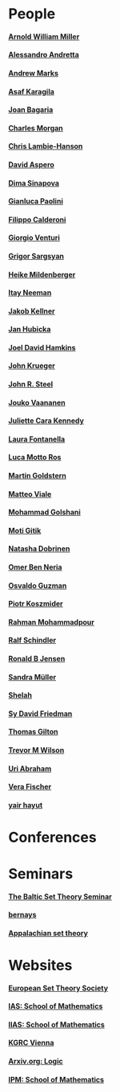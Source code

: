 # People
#### [Arnold William Miller](https://people.math.wisc.edu/~awmille1/res/index.html)
#### [Alessandro Andretta](https://www.dipmatematica.unito.it/do/docenti.pl/Alias?alessandro.andretta#tab-profilo)
#### [Andrew Marks](https://math.berkeley.edu/~marks/)
#### [Asaf Karagila](https://karagila.org/)
#### [Joan Bagaria](https://www.icrea.cat/Web/ScientificStaff/joan--bagaria-i-pigrau-119)
#### [Charles Morgan](https://www.ucl.ac.uk/~ucahcjm/)
#### [Chris Lambie-Hanson](https://users.math.cas.cz/~lambiehanson/)
#### [David Aspero](https://archive.uea.ac.uk/~bfe12ncu/)
#### [Dima Sinapova](https://sites.math.rutgers.edu/~ds2005/)
#### [Gianluca Paolini](https://sites.google.com/view/gianlucapaolini/)
#### [Filippo Calderoni](https://sites.math.rutgers.edu/~fc327/)
#### [Giorgio Venturi](https://sites.google.com/view/giorgio-venturi/home)
#### [Grigor Sargsyan](https://grigorsarg.github.io/)
#### [Heike Mildenberger](https://home.mathematik.uni-freiburg.de/mildenberger/)
#### [Itay Neeman](https://www.math.ucla.edu/~ineeman/)
#### [Jakob Kellner](https://www.dmg.tuwien.ac.at/kellner/)
#### [Jan Hubicka](https://www.ucw.cz/~hubicka/)
#### [Joel David Hamkins](https://jdh.hamkins.org/)
#### [John Krueger](https://www.math.unt.edu/~jkrueger/)
#### [John R. Steel](https://math.berkeley.edu/~steel/)
#### [Jouko Vaananen](https://www.mv.helsinki.fi/home/jvaanane/)
#### [Juliette Cara Kennedy](https://www.mv.helsinki.fi/home/jkennedy/)
#### [Laura Fontanella](https://lacl.fr/~lfontanella/)
#### [Luca Motto Ros](https://sites.google.com/site/lucamottoros/)
#### [Martin Goldstern](https://dmg.tuwien.ac.at/goldstern/www/)
#### [Matteo Viale](http://www.logicatorino.altervista.org/matteo_viale/)
#### [Mohammad Golshani](https://math.ipm.ac.ir/~golshani/)
#### [Moti Gitik](http://www.math.tau.ac.il/~gitik/)
#### [Natasha Dobrinen](https://cs.du.edu/~ndobrine/)
#### [Omer Ben Neria](https://math.huji.ac.il/~omerbn/)
#### [Osvaldo Guzman](https://www.matmor.unam.mx/~oguzman/)
#### [Piotr Koszmider](https://www.impan.pl/~koszmider/home-can.html)
#### [Rahman Mohammadpour](https://sites.google.com/site/rahmanmohammadpour/)
#### [Ralf Schindler](https://ivv5hpp.uni-muenster.de/u/rds/)
#### [Ronald B Jensen](http://www-irm.mathematik.hu-berlin.de/~raesch/org/jensen.html)
#### [Sandra Müller](https://dmg.tuwien.ac.at/sandramueller/)
#### [Shelah](https://shelah.logic.at/)
#### [Sy David Friedman](https://www.logic.univie.ac.at/~dsyfriedman/)
#### [Thomas Gilton](http://www.math.pitt.edu/~tdg25/)
#### [Trevor M Wilson](https://www.math.uci.edu/~twilson/)
#### [Uri Abraham](https://www.cs.bgu.ac.il/~abraham/)
#### [Vera Fischer](https://www.logic.univie.ac.at/~vfischer/)
#### [yair hayut](https://mathematics.huji.ac.il/people/yair-hayut-0)
#### []()
#### []()
#### []()
#### []()
#### []()
#### []()
# Conferences
#### []()
#### []()
#### []()
#### []()
# Seminars
#### [The Baltic Set Theory Seminar](https://www.impan.pl/~gsargsyan/bsts.html)
#### [bernays](https://video.ethz.ch/speakers/bernays.html)
#### [Appalachian set theory](https://www.math.cmu.edu/~eschimme/Appalachian/Index.html)
#### []()
#### []()
#### []()
#### []()
# Websites
#### [European Set Theory Society](https://ests.wordpress.com/)
#### [IAS: School of Mathematics](https://www.ias.edu/math)
#### [IIAS: School of Mathematics](https://iias.huji.ac.il/mathematics)
#### [KGRC Vienna](https://kgrc.univie.ac.at/)
#### [Arxiv.org: Logic](https://arxiv.org/list/math.LO/recent#)
#### [IPM: School of Mathematics](http://math.ipm.ac.ir/)
#### []()
#### []()
#### []()
#### []()
#### []()
#### []()
#### []()
